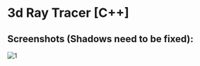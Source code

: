 # 3d Ray Tracer [C++]

## Screenshots (Shadows need to be fixed):

![1](http://puu.sh/noLJp/0cac11935a.png)